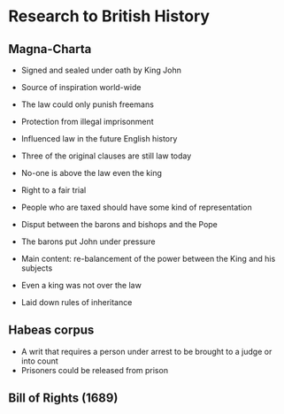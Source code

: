 Research to British History
===========================

Magna-Charta
------------

-   Signed and sealed under oath by King John
-   Source of inspiration world-wide
-   The law could only punish freemans
-   Protection from illegal imprisonment
-   Influenced law in the future English history
-   Three of the original clauses are still law today

-   No-one is above the law even the king
-   Right to a fair trial
-   People who are taxed should have some kind of representation

-   Disput between the barons and bishops and the Pope
-   The barons put John under pressure
-   Main content: re-balancement of the power between the King and his
    subjects
-   Even a king was not over the law
-   Laid down rules of inheritance

Habeas corpus
-------------

-   A writ that requires a person under arrest to be brought to a judge
    or into count
-   Prisoners could be released from prison

Bill of Rights (1689)
---------------------

